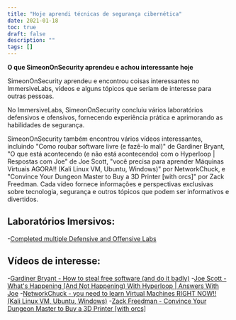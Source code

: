 ```yaml
---
title: "Hoje aprendi técnicas de segurança cibernética"
date: 2021-01-18
toc: true
draft: false
description: ""
tags: []
---
```


**O que SimeonOnSecurity aprendeu e achou interessante hoje**

SimeonOnSecurity aprendeu e encontrou coisas interessantes no ImmersiveLabs, vídeos e alguns tópicos que seriam de interesse para outras pessoas.

No ImmersiveLabs, SimeonOnSecurity concluiu vários laboratórios defensivos e ofensivos, fornecendo experiência prática e aprimorando as habilidades de segurança.

SimeonOnSecurity também encontrou vários vídeos interessantes, incluindo "Como roubar software livre (e fazê-lo mal)" de Gardiner Bryant, "O que está acontecendo (e não está acontecendo) com o Hyperloop | Respostas com Joe" de Joe Scott, "você precisa para aprender Máquinas Virtuais AGORA!! (Kali Linux VM, Ubuntu, Windows)" por NetworkChuck, e "Convince Your Dungeon Master to Buy a 3D Printer [with orcs]" por Zack Freedman. Cada vídeo fornece informações e perspectivas exclusivas sobre tecnologia, segurança e outros tópicos que podem ser informativos e divertidos.

## Laboratórios Imersivos:
-[Completed multiple Defensive and Offensive Labs](https://www.immersivelabs.com/)

## Vídeos de interesse:
-[Gardiner Bryant - How to steal free software (and do it badly)](https://www.youtube.com/watch?v=7bYpZpTCUFA)
-[Joe Scott - What's Happening (And Not Happening) With Hyperloop | Answers With Joe](https://www.youtube.com/watch?v=23n94m96flc)
-[NetworkChuck - you need to learn Virtual Machines RIGHT NOW!! (Kali Linux VM, Ubuntu, Windows)](https://www.youtube.com/watch?v=wX75Z-4MEoM)
-[Zack Freedman - Convince Your Dungeon Master to Buy a 3D Printer [with orcs]](https://www.youtube.com/watch?v=Lvo61p1UVCQ)